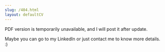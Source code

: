 ```yaml
---
slug: /404.html
layout: defaultCV
---
```


<div class="not-found-container">
<p>PDF version is temporarily unavailable, and I will post it after update.</p>
  <p>Maybe you can go to my LinkedIn or just contact me to know more details. :)</p>
</div>
